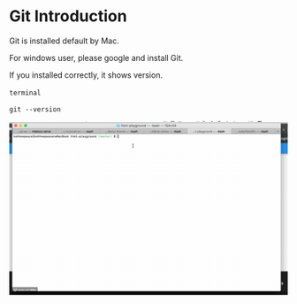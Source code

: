 # Git Introduction

Git is installed default by Mac.

For windows user, please google and install Git.


If you installed correctly, it shows version.

`terminal`
```
git --version
```

![git--version.gif](../img/git-guide/git--version.gif)
